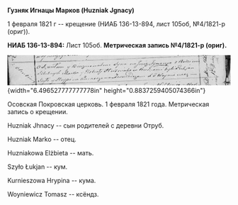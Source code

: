**Гузняк Игнацы Марков (Huzniak Jgnacy)**

1 февраля 1821 г -- крещение (НИАБ 136-13-894, лист 105об, №4/1821-р
(ориг)).

**НИАБ 136-13-894:** Лист 105об. **Метрическая запись №4/1821-р
(ориг).**

![](./media/e571c594ba2cff8d681722ab1f6a5e5180326195.png){width="6.496527777777778in"
height="0.8837259405074366in"}

Осовская Покровская церковь. 1 февраля 1821 года. Метрическая запись о
крещении.

Huzniak Jhnacy -- сын родителей с деревни Отруб.

Huzniak Marko -- отец.

Huzniakowa Elżbieta -- мать.

Szyło Łukjan -- кум.

Kurnieszowa Hrypina -- кума.

Woyniewicz Tomasz -- ксёндз.
